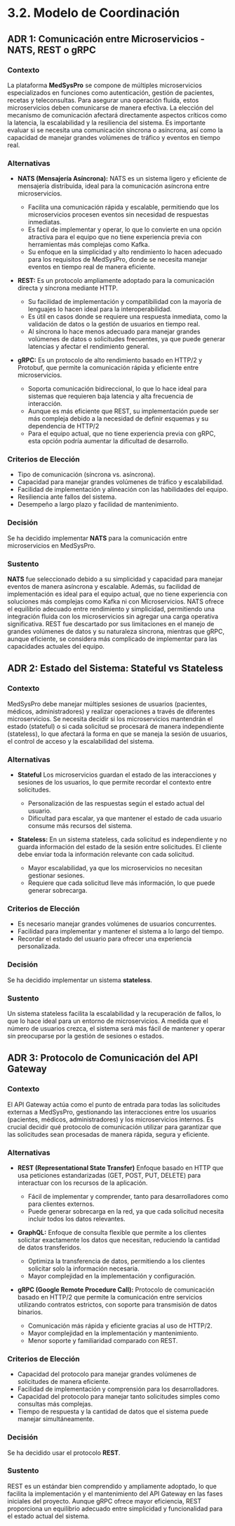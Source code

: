 # 3.2. Modelo de Coordinación

## ADR 1: Comunicación entre Microservicios - NATS, REST o gRPC

### Contexto

La plataforma **MedSysPro** se compone de múltiples microservicios especializados en funciones como autenticación, gestión de pacientes, recetas y teleconsultas. Para asegurar una operación fluida, estos microservicios deben comunicarse de manera efectiva. La elección del mecanismo de comunicación afectará directamente aspectos críticos como la latencia, la escalabilidad y la resiliencia del sistema. Es importante evaluar si se necesita una comunicación síncrona o asíncrona, así como la capacidad de manejar grandes volúmenes de tráfico y eventos en tiempo real.

### Alternativas

- **NATS (Mensajería Asíncrona):** NATS es un sistema ligero y eficiente de mensajería distribuida, ideal para la comunicación asíncrona entre microservicios.

  - Facilita una comunicación rápida y escalable, permitiendo que los microservicios procesen eventos sin necesidad de respuestas inmediatas.
  - Es fácil de implementar y operar, lo que lo convierte en una opción atractiva para el equipo que no tiene experiencia previa con herramientas más complejas como Kafka.
  - Su enfoque en la simplicidad y alto rendimiento lo hacen adecuado para los requisitos de MedSysPro, donde se necesita manejar eventos en tiempo real de manera eficiente.

- **REST:** Es un protocolo ampliamente adoptado para la comunicación directa y síncrona mediante HTTP.

  - Su facilidad de implementación y compatibilidad con la mayoría de lenguajes lo hacen ideal para la interoperabilidad.
  - Es útil en casos donde se requiere una respuesta inmediata, como la validación de datos o la gestión de usuarios en tiempo real.
  - Al síncrona lo hace menos adecuado para manejar grandes volúmenes de datos o solicitudes frecuentes, ya que puede generar latencias y afectar el rendimiento general.

- **gRPC:** Es un protocolo de alto rendimiento basado en HTTP/2 y Protobuf, que permite la comunicación rápida y eficiente entre microservicios.
  - Soporta comunicación bidireccional, lo que lo hace ideal para sistemas que requieren baja latencia y alta frecuencia de interacción.
  - Aunque es más eficiente que REST, su implementación puede ser más compleja debido a la necesidad de definir esquemas y su dependencia de HTTP/2
  - Para el equipo actual, que no tiene experiencia previa con gRPC, esta opción podría aumentar la dificultad de desarrollo.

### Criterios de Elección

- Tipo de comunicación (síncrona vs. asíncrona).
- Capacidad para manejar grandes volúmenes de tráfico y escalabilidad.
- Facilidad de implementación y alineación con las habilidades del equipo.
- Resiliencia ante fallos del sistema.
- Desempeño a largo plazo y facilidad de mantenimiento.

### Decisión

Se ha decidido implementar **NATS** para la comunicación entre microservicios en MedSysPro.

### Sustento

**NATS** fue seleccionado debido a su simplicidad y capacidad para manejar eventos de manera asíncrona y escalable. Además, su facilidad de implementación es ideal para el equipo actual, que no tiene experiencia con soluciones más complejas como Kafka ni con Microservicios. NATS ofrece el equilibrio adecuado entre rendimiento y simplicidad, permitiendo una integración fluida con los microservicios sin agregar una carga operativa significativa. REST fue descartado por sus limitaciones en el manejo de grandes volúmenes de datos y su naturaleza síncrona, mientras que gRPC, aunque eficiente, se considera más complicado de implementar para las capacidades actuales del equipo.

## ADR 2: Estado del Sistema: Stateful vs Stateless

### Contexto

MedSysPro debe manejar múltiples sesiones de usuarios (pacientes, médicos, administradores) y realizar operaciones a través de diferentes microservicios. Se necesita decidir si los microservicios mantendrán el estado (stateful) o si cada solicitud se procesará de manera independiente (stateless), lo que afectará la forma en que se maneja la sesión de usuarios, el control de acceso y la escalabilidad del sistema.

### Alternativas

- **Stateful** Los microservicios guardan el estado de las interacciones y sesiones de los usuarios, lo que permite recordar el contexto entre solicitudes.

  - Personalización de las respuestas según el estado actual del usuario.
  - Dificultad para escalar, ya que mantener el estado de cada usuario consume más recursos del sistema.

- **Stateless:** En un sistema stateless, cada solicitud es independiente y no guarda información del estado de la sesión entre solicitudes. El cliente debe enviar toda la información relevante con cada solicitud.
  - Mayor escalabilidad, ya que los microservicios no necesitan gestionar sesiones.
  - Requiere que cada solicitud lleve más información, lo que puede generar sobrecarga.

### Criterios de Elección

- Es necesario manejar grandes volúmenes de usuarios concurrentes.
- Facilidad para implementar y mantener el sistema a lo largo del tiempo.
- Recordar el estado del usuario para ofrecer una experiencia personalizada.

### Decisión

Se ha decidido implementar un sistema **stateless**.

### Sustento

Un sistema stateless facilita la escalabilidad y la recuperación de fallos, lo que lo hace ideal para un entorno de microservicios. A medida que el número de usuarios crezca, el sistema será más fácil de mantener y operar sin preocuparse por la gestión de sesiones o estados.

## ADR 3: Protocolo de Comunicación del API Gateway

### Contexto

El API Gateway actúa como el punto de entrada para todas las solicitudes externas a MedSysPro, gestionando las interacciones entre los usuarios (pacientes, médicos, administradores) y los microservicios internos. Es crucial decidir qué protocolo de comunicación utilizar para garantizar que las solicitudes sean procesadas de manera rápida, segura y eficiente.

### Alternativas

- **REST (Representational State Transfer)** Enfoque basado en HTTP que usa peticiones estandarizadas (GET, POST, PUT, DELETE) para interactuar con los recursos de la aplicación.

  - Fácil de implementar y comprender, tanto para desarrolladores como para clientes externos.
  - Puede generar sobrecarga en la red, ya que cada solicitud necesita incluir todos los datos relevantes.

- **GraphQL:** Enfoque de consulta flexible que permite a los clientes solicitar exactamente los datos que necesitan, reduciendo la cantidad de datos transferidos.

  - Optimiza la transferencia de datos, permitiendo a los clientes solicitar solo la información necesaria.
  - Mayor complejidad en la implementación y configuración.

- **gRPC (Google Remote Procedure Call):** Protocolo de comunicación basado en HTTP/2 que permite la comunicación entre servicios utilizando contratos estrictos, con soporte para transmisión de datos binarios.
  - Comunicación más rápida y eficiente gracias al uso de HTTP/2.
  - Mayor complejidad en la implementación y mantenimiento.
  - Menor soporte y familiaridad comparado con REST.

### Criterios de Elección

- Capacidad del protocolo para manejar grandes volúmenes de solicitudes de manera eficiente.
- Facilidad de implementación y comprensión para los desarrolladores.
- Capacidad del protocolo para manejar tanto solicitudes simples como consultas más complejas.
- Tiempo de respuesta y la cantidad de datos que el sistema puede manejar simultáneamente.

### Decisión

Se ha decidido usar el protocolo **REST**.

### Sustento

REST es un estándar bien comprendido y ampliamente adoptado, lo que facilita la implementación y el mantenimiento del API Gateway en las fases iniciales del proyecto. Aunque gRPC ofrece mayor eficiencia, REST proporciona un equilibrio adecuado entre simplicidad y funcionalidad para el estado actual del sistema.
